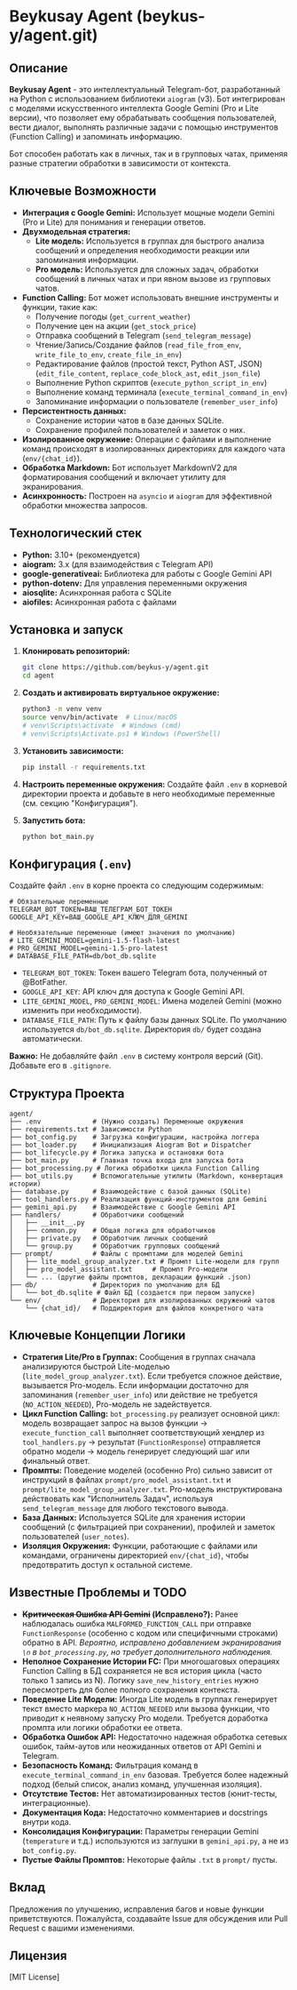 # Beykusay Agent (beykus-y/agent.git)

## Описание

**Beykusay Agent** - это интеллектуальный Telegram-бот, разработанный на Python с использованием библиотеки `aiogram` (v3). Бот интегрирован с моделями искусственного интеллекта Google Gemini (Pro и Lite версии), что позволяет ему обрабатывать сообщения пользователей, вести диалог, выполнять различные задачи с помощью инструментов (Function Calling) и запоминать информацию.

Бот способен работать как в личных, так и в групповых чатах, применяя разные стратегии обработки в зависимости от контекста.

## Ключевые Возможности

*   **Интеграция с Google Gemini:** Использует мощные модели Gemini (Pro и Lite) для понимания и генерации ответов.
*   **Двухмодельная стратегия:**
    *   **Lite модель:** Используется в группах для быстрого анализа сообщений и определения необходимости реакции или запоминания информации.
    *   **Pro модель:** Используется для сложных задач, обработки сообщений в личных чатах и при явном вызове из групповых чатов.
*   **Function Calling:** Бот может использовать внешние инструменты и функции, такие как:
    *   Получение погоды (`get_current_weather`)
    *   Получение цен на акции (`get_stock_price`)
    *   Отправка сообщений в Telegram (`send_telegram_message`)
    *   Чтение/Запись/Создание файлов (`read_file_from_env`, `write_file_to_env`, `create_file_in_env`)
    *   Редактирование файлов (простой текст, Python AST, JSON) (`edit_file_content`, `replace_code_block_ast`, `edit_json_file`)
    *   Выполнение Python скриптов (`execute_python_script_in_env`)
    *   Выполнение команд терминала (`execute_terminal_command_in_env`)
    *   Запоминание информации о пользователе (`remember_user_info`)
*   **Персистентность данных:**
    *   Сохранение истории чатов в базе данных SQLite.
    *   Сохранение профилей пользователей и заметок о них.
*   **Изолированное окружение:** Операции с файлами и выполнение команд происходят в изолированных директориях для каждого чата (`env/{chat_id}`).
*   **Обработка Markdown:** Бот использует MarkdownV2 для форматирования сообщений и включает утилиту для экранирования.
*   **Асинхронность:** Построен на `asyncio` и `aiogram` для эффективной обработки множества запросов.

## Технологический стек

*   **Python:** 3.10+ (рекомендуется)
*   **aiogram:** 3.x (для взаимодействия с Telegram API)
*   **google-generativeai:** Библиотека для работы с Google Gemini API
*   **python-dotenv:** Для управления переменными окружения
*   **aiosqlite:** Асинхронная работа с SQLite
*   **aiofiles:** Асинхронная работа с файлами

## Установка и запуск

1.  **Клонировать репозиторий:**
    ```bash
    git clone https://github.com/beykus-y/agent.git
    cd agent
    ```

2.  **Создать и активировать виртуальное окружение:**
    ```bash
    python3 -m venv venv
    source venv/bin/activate  # Linux/macOS
    # venv\Scripts\activate  # Windows (cmd)
    # venv\Scripts\Activate.ps1 # Windows (PowerShell)
    ```

3.  **Установить зависимости:**
    ```bash
    pip install -r requirements.txt
    ```

4.  **Настроить переменные окружения:**
    Создайте файл `.env` в корневой директории проекта и добавьте в него необходимые переменные (см. секцию "Конфигурация").

5.  **Запустить бота:**
    ```bash
    python bot_main.py
    ```

## Конфигурация (`.env`)

Создайте файл `.env` в корне проекта со следующим содержимым:

```dotenv
# Обязательные переменные
TELEGRAM_BOT_TOKEN=ВАШ_ТЕЛЕГРАМ_БОТ_ТОКЕН
GOOGLE_API_KEY=ВАШ_GOOGLE_API_КЛЮЧ_ДЛЯ_GEMINI

# Необязательные переменные (имеют значения по умолчанию)
# LITE_GEMINI_MODEL=gemini-1.5-flash-latest
# PRO_GEMINI_MODEL=gemini-1.5-pro-latest
# DATABASE_FILE_PATH=db/bot_db.sqlite
```

*   `TELEGRAM_BOT_TOKEN`: Токен вашего Telegram бота, полученный от @BotFather.
*   `GOOGLE_API_KEY`: API ключ для доступа к Google Gemini API.
*   `LITE_GEMINI_MODEL`, `PRO_GEMINI_MODEL`: Имена моделей Gemini (можно изменить при необходимости).
*   `DATABASE_FILE_PATH`: Путь к файлу базы данных SQLite. По умолчанию используется `db/bot_db.sqlite`. Директория `db/` будет создана автоматически.

**Важно:** Не добавляйте файл `.env` в систему контроля версий (Git). Добавьте его в `.gitignore`.

## Структура Проекта

```
agent/
├── .env             # (Нужно создать) Переменные окружения
├── requirements.txt # Зависимости Python
├── bot_config.py    # Загрузка конфигурации, настройка логгера
├── bot_loader.py    # Инициализация Aiogram Bot и Dispatcher
├── bot_lifecycle.py # Логика запуска и остановки бота
├── bot_main.py      # Главная точка входа для запуска бота
├── bot_processing.py # Логика обработки цикла Function Calling
├── bot_utils.py     # Вспомогательные утилиты (Markdown, конвертация истории)
├── database.py      # Взаимодействие с базой данных (SQLite)
├── tool_handlers.py # Реализация функций-инструментов для Gemini
├── gemini_api.py    # Взаимодействие с Google Gemini API
├── handlers/        # Обработчики сообщений
│   ├── __init__.py
│   ├── common.py    # Общая логика для обработчиков
│   ├── private.py   # Обработчик личных сообщений
│   └── group.py     # Обработчик групповых сообщений
├── prompt/          # Файлы с промптами для моделей Gemini
│   ├── lite_model_group_analyzer.txt # Промпт Lite-модели для групп
│   ├── pro_model_assistant.txt     # Промпт Pro-модели
│   └── ... (другие файлы промптов, декларации функций .json)
├── db/              # Директория по умолчанию для БД
│   └── bot_db.sqlite # Файл БД (создается при первом запуске)
└── env/             # Директория для изолированных окружений чатов
    └── {chat_id}/   # Поддиректория для файлов конкретного чата
```

## Ключевые Концепции Логики

*   **Стратегия Lite/Pro в Группах:** Сообщения в группах сначала анализируются быстрой Lite-моделью (`lite_model_group_analyzer.txt`). Если требуется сложное действие, вызывается Pro-модель. Если информации достаточно для запоминания (`remember_user_info`) или действие не требуется (`NO_ACTION_NEEDED`), Pro-модель не задействуется.
*   **Цикл Function Calling:** `bot_processing.py` реализует основной цикл: модель возвращает запрос на вызов функции -> `execute_function_call` выполняет соответствующий хендлер из `tool_handlers.py` -> результат (`FunctionResponse`) отправляется обратно модели -> модель генерирует следующий шаг или финальный ответ.
*   **Промпты:** Поведение моделей (особенно Pro) сильно зависит от инструкций в файлах `prompt/pro_model_assistant.txt` и `prompt/lite_model_group_analyzer.txt`. Pro-модель инструктирована действовать как "Исполнитель Задач", используя `send_telegram_message` для любого текстового вывода.
*   **База Данных:** Используется SQLite для хранения истории сообщений (с фильтрацией при сохранении), профилей и заметок пользователей (`user_notes`).
*   **Изоляция Окружения:** Функции, работающие с файлами или командами, ограничены директорией `env/{chat_id}`, чтобы предотвратить доступ к остальной системе.

## Известные Проблемы и TODO

*   **~~Критическая Ошибка API Gemini~~ (Исправлено?):** Ранее наблюдалась ошибка `MALFORMED_FUNCTION_CALL` при отправке `FunctionResponse` (особенно с кодом или специфичными строками) обратно в API. *Вероятно, исправлено добавлением экранирования `\n` в `bot_processing.py`, но требует дополнительного наблюдения.*
*   **Неполное Сохранение Истории FC:** При многошаговых операциях Function Calling в БД сохраняется не вся история цикла (часто только 1 запись из N). Логику `save_new_history_entries` нужно пересмотреть для более полного сохранения контекста.
*   **Поведение Lite Модели:** Иногда Lite модель в группах генерирует текст вместо маркера `NO_ACTION_NEEDED` или вызова функции, что приводит к неявному запуску Pro модели. Требуется доработка промпта или логики обработки ее ответа.
*   **Обработка Ошибок API:** Недостаточно надежная обработка сетевых ошибок, тайм-аутов или неожиданных ответов от API Gemini и Telegram.
*   **Безопасность Команд:** Фильтрация команд в `execute_terminal_command_in_env` базовая. Требуется более надежный подход (белый список, анализ команд, улучшенная изоляция).
*   **Отсутствие Тестов:** Нет автоматизированных тестов (юнит-тесты, интеграционные).
*   **Документация Кода:** Недостаточно комментариев и docstrings внутри кода.
*   **Консолидация Конфигурации:** Параметры генерации Gemini (`temperature` и т.д.) используются из заглушки в `gemini_api.py`, а не из `bot_config.py`.
*   **Пустые Файлы Промптов:** Некоторые файлы `.txt` в `prompt/` пусты.

## Вклад

Предложения по улучшению, исправления багов и новые функции приветствуются. Пожалуйста, создавайте Issue для обсуждения или Pull Request с вашими изменениями.

## Лицензия

[MIT License]
